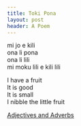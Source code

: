 ```yaml
---
title: Toki Pona
layout: post
header: A Poem
---
```


mi jo e kili  
ona li pona  
ona li lili  
mi moku lili e kili lili

I have a fruit  
It is good  
It is small  
I nibble the little fruit  

[Adjectives and Adverbs](06AdjectivesAdverbs.md)